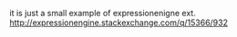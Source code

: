 it is just a small example of expressionenigne ext.
http://expressionengine.stackexchange.com/q/15366/932

